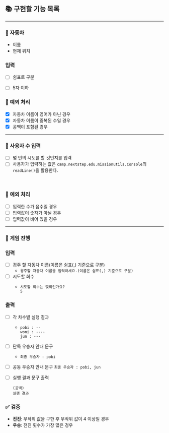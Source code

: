 ## 📚 구현할 기능 목록

---

### 📌 자동차
- 이름
- 현재 위치

### 입력
- [ ] 쉼표로 구분
- [ ] 5자 이하


### 🚫 예외 처리
- [x] 자동차 이름이 영어가 아닌 경우
- [x] 자동차 이름이 중복된 수일 경우
- [x] 공백이 포함된 경우

---

### 📌 사용자 수 입력
- [ ] 몇 번의 시도를 할 것인지를 입력
- [ ] 사용자가 입력하는 값은 `camp.nextstep.edu.missionutils.Console`의 `readLine()`을 활용한다.

<br>

### 🚫 예외 처리
- [ ] 입력한 수가 음수일 경우
- [ ] 입력값이 숫자가 아닐 경우
- [ ] 입력값이 비어 있을 경우

---

### 📌 게임 진행
### 입력
- [ ] 경주 할 자동차 이름(이름은 쉼표(,) 기준으로 구분)
  - ```경주할 자동차 이름을 입력하세요.(이름은 쉼표(,) 기준으로 구분)```
- [ ] 시도할 회수
  - ```
    시도할 회수는 몇회인가요?
    5
    ```

### 출력
- [ ] 각 차수별 실행 결과
  - ```
    pobi : --
    woni : ----
    jun : ---   
    ```  

- [ ] 단독 우승자 안내 문구
  - ```최종 우승자 : pobi```

- [ ] 공동 우승자 안내 문구
    ```최종 우승자 : pobi, jun```

- [ ] 실행 결과 문구 출력
  ```
  (공백)
  실행 결과
  ``` 

### ✅ 검증
- **전진**: 무작위 값을 구한 후 무작위 값이 4 이상일 경우
- **우승**: 전진 횟수가 가장 많은 경우
